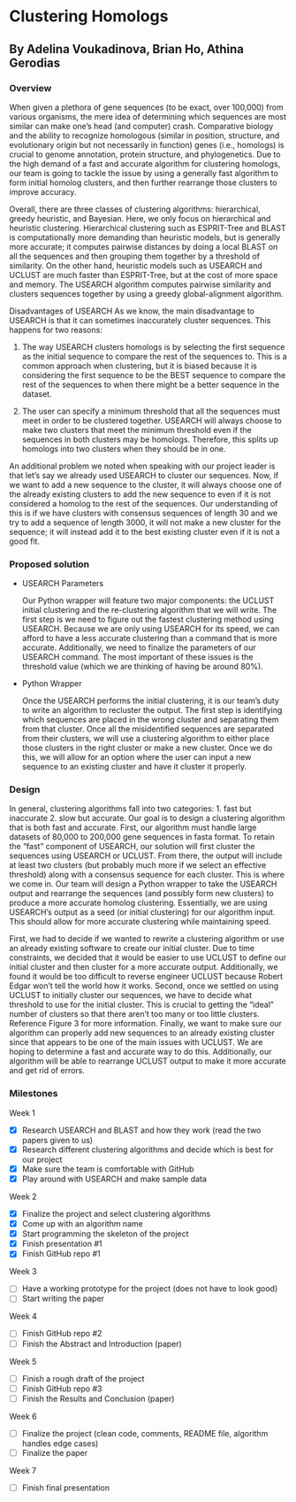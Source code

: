 # Clustering Homologs
## By Adelina Voukadinova, Brian Ho, Athina Gerodias
### Overview
  When given a plethora of gene sequences (to be exact, over 100,000) from various organisms, the mere idea of determining which sequences are most similar can make one’s head (and computer) crash. Comparative biology and the ability to recognize homologous (similar in position, structure, and evolutionary origin but not necessarily in function) genes (i.e., homologs) is crucial to genome annotation, protein structure, and phylogenetics. Due to the high demand of a fast and accurate algorithm for clustering homologs, our team is going to tackle the issue by using a generally fast algorithm to form initial homolog clusters, and then further rearrange those clusters to improve accuracy.
 
 Overall, there are three classes of clustering algorithms: hierarchical, greedy heuristic, and Bayesian. Here, we only focus on hierarchical and heuristic clustering. Hierarchical clustering such as ESPRIT-Tree and BLAST is computationally more demanding than heuristic models, but is generally more accurate; it computes pairwise distances by doing a local BLAST on all the sequences and then grouping them together by a threshold of similarity. On the other hand, heuristic models such as USEARCH and UCLUST are much faster than ESPRIT-Tree, but at the cost of more space and memory. The USEARCH algorithm computes pairwise similarity and clusters sequences together by using a greedy global-alignment algorithm. 
 
 Disadvantages of USEARCH
    As we know, the main disadvantage to USEARCH is that it can sometimes inaccurately cluster sequences. This happens for two reasons:
    
1. The way USEARCH clusters homologs is by selecting the first sequence as the initial sequence to compare the rest of the sequences to. This is a common approach when clustering, but it is biased because it is considering the first sequence to be the BEST sequence to compare the rest of the sequences to when there might be a better sequence in the dataset. 
    
2. The user can specify a minimum threshold that all the sequences must meet in order to be clustered together. USEARCH will always choose to make two clusters that meet the minimum threshold even if the sequences in both clusters may be homologs. Therefore, this splits up homologs into two clusters when they should be in one.

An additional problem we noted when speaking with our project leader is that let’s say we already used USEARCH to cluster our sequences. Now, if we want to add a new sequence to the cluster, it will always choose one of the already existing clusters to add the new sequence to even if it is not considered a homolog to the rest of the sequences. Our understanding of this is if we have clusters with consensus sequences of length 30 and we try to add a sequence of length 3000, it will not make a new cluster for the sequence; it will instead add it to the best existing cluster even if it is not a good fit.


### Proposed solution
- USEARCH Parameters

  Our Python wrapper will feature two major components: the UCLUST initial clustering and the re-clustering algorithm that we will write. The first step is we need to figure out the fastest clustering method using USEARCH. Because we are only using USEARCH for its speed, we can afford to have a less accurate clustering than a command that is more accurate. Additionally, we need to finalize the parameters of our USEARCH command. The most important of these issues is the threshold value (which we are thinking of having be around 80%).
    
- Python Wrapper

  Once the USEARCH performs the initial clustering, it is our team’s duty to write an algorithm to recluster the output. The first step is identifying which sequences are placed in the wrong cluster and separating them from that cluster. Once all the misidentified sequences are separated from their clusters, we will use a clustering algorithm to either place those clusters in the right cluster or make a new cluster. Once we do this, we will allow for an option where the user can input a new sequence to an existing cluster and have it cluster it properly.

### Design
In general, clustering algorithms fall into two categories: 1. fast but inaccurate 2. slow but accurate. Our goal is to design a clustering algorithm that is both fast and accurate. First, our algorithm must handle large datasets of 80,000 to 200,000 gene sequences in fasta format. To retain the “fast” component of USEARCH, our solution will first cluster the sequences using USEARCH or UCLUST. From there, the output will include at least two clusters (but probably much more if we select an effective threshold) along with a consensus sequence for each cluster. This is where we come in. Our team will design a Python wrapper to take the USEARCH output and rearrange the sequences (and possibly form new clusters) to produce a more accurate homolog clustering. Essentially, we are using USEARCH’s output as a seed (or initial clustering) for our algorithm input. This should allow for more accurate clustering while maintaining speed. 

First, we had to decide if we wanted to rewrite a clustering algorithm or use an already existing software to create our initial cluster. Due to time constraints, we decided that it would be easier to use UCLUST to define our initial cluster and then cluster for a more accurate output. Additionally, we found it would be too difficult to reverse engineer UCLUST because Robert Edgar won’t tell the world how it works.
    Second, once we settled on using UCLUST to initially cluster our sequences, we have to decide what threshold to use for the initial cluster. This is crucial to getting the “ideal” number of clusters so that there aren’t too many or too little clusters. Reference Figure 3 for more information.
Finally, we want to make sure our algorithm can properly add new sequences to an already existing cluster since that appears to be one of the main issues with UCLUST. We are hoping to determine a fast and accurate way to do this. Additionally, our algorithm will be able to rearrange UCLUST output to make it more accurate and get rid of errors.


### Milestones
Week 1
- [x] Research USEARCH and BLAST and how they work (read the two papers given to us)
- [x] Research different clustering algorithms and decide which is best for our project
- [x] Make sure the team is comfortable with GitHub
- [x] Play around with USEARCH and make sample data

Week 2
- [x] Finalize the project and select clustering algorithms
- [x] Come up with an algorithm name
- [x] Start programming the skeleton of the project 
- [x] Finish presentation #1
- [x] Finish GitHub repo #1

Week 3
- [ ] Have a working prototype for the project (does not have to look good)
- [ ] Start writing the paper

Week 4
- [ ] Finish GitHub repo #2
- [ ] Finish the Abstract and Introduction (paper)

Week 5
- [ ] Finish a rough draft of the project
- [ ] Finish GitHub repo #3
- [ ] Finish the Results and Conclusion (paper)

Week 6
- [ ] Finalize the project (clean code, comments, README file, algorithm handles edge cases)
- [ ] Finalize the paper

Week 7
- [ ] Finish final presentation
